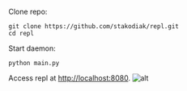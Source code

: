 Clone repo:
```
git clone https://github.com/stakodiak/repl.git
cd repl
```
Start daemon:
```
python main.py 
```
Access repl at [http://localhost:8080]().
![alt](https://rawgithub.com/stakodiak/repl/master/example.png)
